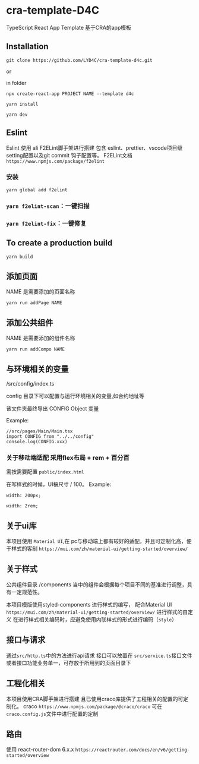 # cra-template-D4C
TypeScript React App Template
基于CRA的app模板


## Installation
`git clone https://github.com/LYD4C/cra-template-d4c.git`

or

in folder

`npx create-react-app PROJECT NAME --template d4c`

`yarn install`

`yarn dev`

## Eslint 

Eslint 使用 ali F2ELint脚手架进行搭建
包含 eslint、prettier、vscode项目级setting配置以及git commit 钩子配置等。
F2ELint文档 `https://www.npmjs.com/package/f2elint`

### 安装
`yarn global add f2elint`

### `yarn f2elint-scan`：一键扫描
### `yarn f2elint-fix`：一键修复



## To create a production build

`yarn build`

## 添加页面
NAME 是需要添加的页面名称

`yarn run addPage NAME`

## 添加公共组件
NAME 是需要添加的组件名称

`yarn run addCompo NAME`


## 与环境相关的变量
/src/config/index.ts

config 目录下可以配置与运行环境相关的变量,如合约地址等

该文件夹最终导出 CONFIG Object 变量

Example:

```tsx
//src/pages/Main/Main.tsx
import CONFIG from "../../config"
console.log(CONFIG.xxx)
```

### 关于移动端适配 采用flex布局 + rem + 百分百
需按需要配置
`public/index.html`

在写样式的时候，UI稿尺寸 / 100。
Example:

```
width: 200px;

width: 2rem;

```


## 关于ui库
本项目使用 `Material UI`,在 pc与移动端上都有较好的适配，并且可定制化高，便于样式的客制
`https://mui.com/zh/material-ui/getting-started/overview/`

## 关于样式
公共组件目录 /components
当中的组件会根据每个项目不同的基准进行调整，具有一定规范性。

本项目模版使用styled-components 进行样式的编写，
配合Material UI `https://mui.com/zh/material-ui/getting-started/overview/` 进行样式的自定义
在进行样式相关编码时，应避免使用内联样式的形式进行编码（`style`）



## 接口与请求
通过`src/http.ts`中的方法进行api请求
接口可以放置在 `src/service.ts`接口文件
或者接口功能业务单一，可存放于所用到的页面目录下

## 工程化相关

本项目使用CRA脚手架进行搭建
且已使用craco库提供了工程相关的配置的可定制化。
craco `https://www.npmjs.com/package/@craco/craco`
可在 `craco.config.js`文件中进行配置的定制

## 路由
使用 react-router-dom 6.x.x  `https://reactrouter.com/docs/en/v6/getting-started/overview`